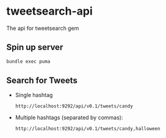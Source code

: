 # tweetsearch-api

The api for tweetsearch gem

## Spin up server

```bash
bundle exec puma
```

## Search for Tweets

- Single hashtag

  ```
  http://localhost:9292/api/v0.1/tweets/candy
  ```

- Multiple hashtags (separated by commas):

  ```
  http://localhost:9292/api/v0.1/tweets/candy,halloween
  ```
